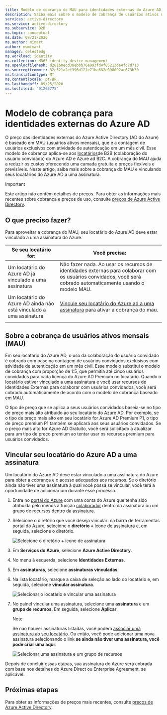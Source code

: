 ```yaml
---
title: Modelo de cobrança do MAU para identidades externas do Azure AD
description: Saiba mais sobre o modelo de cobrança de usuários ativos mensais (MAU) de identidades externas do Azure AD para a B2B (colaboração do usuário convidado) no Azure AD. Saiba como vincular seu locatário do Azure AD a uma assinatura do Azure.
services: active-directory
ms.service: active-directory
ms.subservice: B2B
ms.topic: conceptual
ms.date: 09/21/2020
ms.author: mimart
author: msmimart
manager: celestedg
ms.workload: identity
ms.collection: M365-identity-device-management
ms.openlocfilehash: d281b0ecd38ebbb76e093fd4f85213da4fc7d713
ms.sourcegitcommit: 32c521a2ef396d121e71ba682e098092ac673b30
ms.translationtype: MT
ms.contentlocale: pt-BR
ms.lasthandoff: 09/25/2020
ms.locfileid: "91265775"
---
```

# <a name="billing-model-for-azure-ad-external-identities"></a>Modelo de cobrança para identidades externas do Azure AD

O preço das identidades externas do Azure Active Directory (AD do Azure) é baseado em MAU (usuários ativos mensais), que é a contagem de usuários exclusivos com atividade de autenticação em um mês civil. Esse modelo de cobrança aplica-se aos [locatários](https://docs.microsoft.com/azure/active-directory-b2c/billing)de B2B (colaboração do usuário convidado) do Azure AD e Azure ad B2C. A cobrança do MAU ajuda a reduzir os custos oferecendo uma camada gratuita e preços flexíveis e previsíveis. Neste artigo, saiba mais sobre a cobrança do MAU e vinculando seus locatários do Azure AD a uma assinatura.

> [!IMPORTANT]
> Este artigo não contém detalhes de preços. Para obter as informações mais recentes sobre cobrança e preços de uso, consulte [preços de Azure Active Directory](https://azure.microsoft.com/pricing/details/active-directory/).

## <a name="what-do-i-need-to-do"></a>O que preciso fazer?

Para aproveitar a cobrança do MAU, seu locatário do Azure AD deve estar vinculado a uma assinatura do Azure.

|Se seu locatário for:  |Você precisa:  |
|---------|---------|
| Um locatário do Azure AD já vinculado a uma assinatura     | Não fazer nada. Ao usar os recursos de identidades externas para colaborar com os usuários convidados, você será cobrado automaticamente usando o modelo MAU.        |
| Um locatário do Azure AD ainda não está vinculado a uma assinatura     | [Vincule seu locatário do Azure ad a uma assinatura](#link-your-azure-ad-tenant-to-a-subscription) para ativar a cobrança do mau.        |
|  |  |

## <a name="about-monthly-active-users-mau-billing"></a>Sobre a cobrança de usuários ativos mensais (MAU)

Em seu locatário do Azure AD, o uso da colaboração do usuário convidado é cobrado com base na contagem de usuários convidados exclusivos com atividade de autenticação em um mês civil. Esse modelo substitui o modelo de cobrança com proporção de 1:5, que permitia até cinco usuários convidados para cada licença do Azure AD Premium no locatário. Quando o locatário estiver vinculado a uma assinatura e você usar recursos de Identidades Externas para colaborar com usuários convidados, você será cobrado automaticamente de acordo com o modelo de cobrança baseado em MAU.
  
O tipo de preço que se aplica a seus usuários convidados baseia-se no tipo de preço mais alto atribuído ao seu locatário do Azure AD. Por exemplo, se o tipo de preço mais alto em seu locatário for Azure AD Premium P1, o tipo de preço premium P1 também se aplicará aos seus usuários convidados. Se o preço mais alto for Azure AD Gratuito, você será solicitado a atualizar para um tipo de preço premium ao tentar usar os recursos premium para usuários convidados.

## <a name="link-your-azure-ad-tenant-to-a-subscription"></a>Vincular seu locatário do Azure AD a uma assinatura

Um locatário do Azure AD deve estar vinculado a uma assinatura do Azure para obter a cobrança e o acesso adequados aos recursos. Se o diretório ainda não tiver uma assinatura à qual você possa se vincular, você terá a oportunidade de adicionar um durante esse processo.

1. Entre no [portal do Azure](https://portal.azure.com/) com uma conta do Azure que tenha sido atribuída pelo menos a função [colaborador](https://docs.microsoft.com/azure/role-based-access-control/built-in-roles) dentro da assinatura ou um grupo de recursos dentro da assinatura.

2. Selecione o diretório que você deseja vincular: na barra de ferramentas portal do Azure, selecione o **diretório +** ícone de assinatura e, em seguida, selecione o diretório.

    ![Selecione o diretório + ícone de assinatura](media/external-identities-pricing/portal-mau-pick-directory.png)

3. Em **Serviços do Azure**, selecione **Azure Active Directory**.

4. No menu à esquerda, selecione **Identidades Externas**.

5. Em **assinaturas**, selecione **assinaturas vinculadas**.

6. Na lista locatário, marque a caixa de seleção ao lado do locatário e, em seguida, selecione **vincular assinatura**.

    ![Selecionar o locatário e vincular uma assinatura](media/external-identities-pricing/linked-subscriptions.png)

7. No painel vincular uma assinatura, selecione uma **assinatura** e um **grupo de recursos**. Em seguida, selecione **Aplicar**.

   > [!NOTE]
   > Se não houver assinaturas listadas, você poderá [associar uma assinatura ao seu locatário](../fundamentals/active-directory-how-subscriptions-associated-directory.md). Ou então, você pode adicionar uma nova assinatura selecionando o link **se ainda não tiver uma assinatura, você pode criar uma aqui**.

    ![Selecionar uma assinatura e um grupo de recursos](media/external-identities-pricing/link-subscription-resource.png)

Depois de concluir essas etapas, sua assinatura do Azure será cobrada com base nos detalhes do Azure Direct ou Enterprise Agreement, se aplicável.

## <a name="next-steps"></a>Próximas etapas

Para obter as informações de preços mais recentes, consulte [preços de Azure Active Directory](https://azure.microsoft.com/pricing/details/active-directory/).

